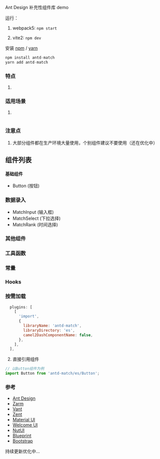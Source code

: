 Ant Design 补充性组件库 demo

运行：

1. webpack5: `npm start`

2. vite2: `npm dev`

安装 [npm](https://npmjs.org/) / [yarn](https://yarnpkg.com)

```js
npm install antd-match
yarn add antd-match
```

### 特点

1.

### 适用场景

1.

```js

```

### 注意点

1. 大部分组件都在生产环境大量使用，个别组件建议不要使用（还在优化中）

## 组件列表

#### 基础组件

- Button (按钮)

### 数据录入

- MatchInput (输入框)
- MatchSelect (下拉选择)
- MatchRank (时间选择)

### 其他组件

### 工具函数

### 常量

### Hooks

### 按需加载

```js
  plugins: [
    [
      'import',
      {
        libraryName: 'antd-match',
        libraryDirectory: 'es',
        camel2DashComponentName: false,
      },
    ],
  ],
```

2. 直接引用组件

```js
// 以Button组件为例
import Button from 'antd-match/es/Button';
```

### 参考

- [Ant Design](https://ant.design/)
- [Zarm](https://zarm.gitee.io/)
- [Vant](https://vant-contrib.gitee.io/vant/#/zh-CN/home)
- [Zent](https://youzan.github.io/zent/zh/guides/install)
- [Material UI](https://material-ui.com/zh/)
- [Welcome UI](https://www.welcome-ui.com/)
- [NutUI](https://nutui.jd.com/3x/#/)
- [Blueprint](https://blueprintjs.com/)
- [Bootstrap](https://getbootstrap.com/)

持续更新优化中...
